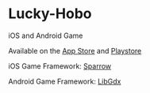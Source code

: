 # Lucky-Hobo

iOS and Android Game

Available on the [App Store](https://itunes.apple.com/us/genre/ios/id36?mt=8) and [Playstore](https://play.google.com/store/apps/details?id=com.rchowell.luckyhobo.game)

iOS Game Framework: [Sparrow](http://gamua.com/sparrow/)

Android Game Framework: [LibGdx](https://libgdx.badlogicgames.com/)
